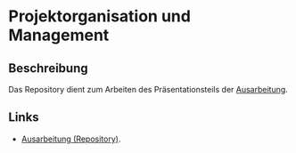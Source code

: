 # Projektorganisation und Management

## Beschreibung

Das Repository dient zum Arbeiten des Präsentationsteils der [Ausarbeitung](https://rleikam.github.io/SW-PM-WS2018-Gruppe_1_4-2/#/).

## Links

* [Ausarbeitung (Repository)](https://github.com/rleikam/SW-PM-WS2018-Gruppe_1_4-2).